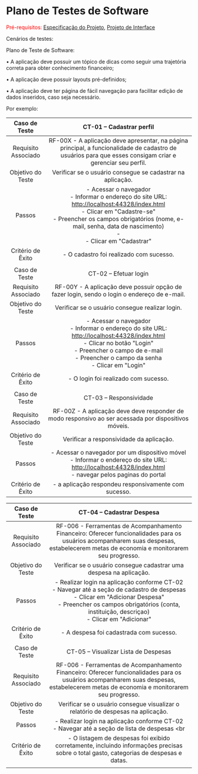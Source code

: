 # Plano de Testes de Software

<span style="color:red">Pré-requisitos: <a href="2-Especificação do Projeto.md"> Especificação do Projeto</a></span>, <a href="3-Projeto de Interface.md"> Projeto de Interface</a>

Cenários de testes: 

Plano de Teste de Software:

• A aplicação deve possuir um tópico de dicas como seguir uma trajetória correta para obter conhecimento financeiro;

• A aplicação deve possuir layouts pré-definidos;

• A aplicação deve ter página de fácil navegação para facilitar edição de dados inseridos, caso seja necessário.

Por exemplo:
 
| **Caso de Teste** 	| **CT-01 – Cadastrar perfil** 	|
|:---:	|:---:	|
|	Requisito Associado 	| RF-00X - A aplicação deve apresentar, na página principal, a funcionalidade de cadastro de usuários para que esses consigam criar e gerenciar seu perfil. |
| Objetivo do Teste 	| Verificar se o usuário consegue se cadastrar na aplicação. |
| Passos 	| - Acessar o navegador <br> - Informar o endereço do site URL: [http://localhost:44328/index.html](http://localhost:44328/index.html)<br> - Clicar em "Cadastre-se" <br> - Preencher os campos obrigatórios (nome, e-mail, senha, data de nascimento) <br> - <br> - Clicar em "Cadastrar" |
|Critério de Êxito | - O cadastro foi realizado com sucesso. |
|  	|  	|
| Caso de Teste 	| CT-02 – Efetuar login	|
|Requisito Associado | RF-00Y	- A aplicação deve possuir opção de fazer login, sendo o login o endereço de e-mail. |
| Objetivo do Teste 	| Verificar se o usuário consegue realizar login. |
| Passos 	| - Acessar o navegador <br> - Informar o endereço do site URL: [http://localhost:44328/index.html](http://localhost:44328/index.html)<br> - Clicar no botão "Login" <br> - Preencher o campo de e-mail <br> - Preencher o campo da senha <br> - Clicar em "Login" |
|Critério de Êxito | - O login foi realizado com sucesso. |
|  	|  	|
| Caso de Teste 	| CT-03 – Responsividade	|
|Requisito Associado | RF-00Z	- A aplicação deve deve responder de modo responsivo ao ser acessada por dispositivos móveis. |
| Objetivo do Teste 	| Verificar a responsividade da aplicação. |
| Passos 	| - Acessar o navegador por um dispositivo móvel <br> - Informar o endereço do site URL: [http://localhost:44328/index.html](http://localhost:44328/index.html)<br> - navegar pelos paginas do portal|
|Critério de Êxito | - a aplicação respondeu responsivamente com  sucesso. |

| **Caso de Teste** 	| **CT-04 – Cadastrar Despesa** 	|
|:---:	|:---:	|
|	Requisito Associado 	| RF-006 - Ferramentas de Acompanhamento Financeiro: Oferecer funcionalidades para os usuários acompanharem suas despesas, estabelecerem metas de economia e monitorarem seu progresso. |
| Objetivo do Teste 	| Verificar se o usuário consegue cadastrar uma despesa na aplicação. |
| Passos 	| - Realizar login na aplicação conforme CT-02 <br> - Navegar até a seção de cadastro de despesas <br> - Clicar em "Adicionar Despesa" <br> - Preencher os campos obrigatórios (conta, instituição, descriçao) <br> - Clicar em "Adicionar" |
|Critério de Êxito | - A despesa foi cadastrada com sucesso. |
|  	|  	|
| Caso de Teste 	| CT-05 – Visualizar Lista de Despesas	|
|Requisito Associado | RF-006	- Ferramentas de Acompanhamento Financeiro: Oferecer funcionalidades para os usuários acompanharem suas despesas, estabelecerem metas de economia e monitorarem seu progresso. |
| Objetivo do Teste 	| Verificar se o usuário consegue visualizar o relatório de despesas na aplicação. |
| Passos 	| - Realizar login na aplicação conforme CT-02 <br> - Navegar até a seção de lista de despesas <br |
|Critério de Êxito | - O listagem de despesas foi exibido corretamente, incluindo informações precisas sobre o total gasto, categorias de despesas e datas. |
|  	|  	|


